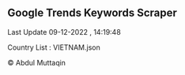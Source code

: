 

## Google Trends Keywords Scraper 
 
Last Update 09-12-2022 , 14:19:48

Country List :
VIETNAM.json



© Abdul Muttaqin 

